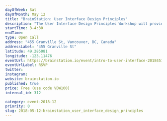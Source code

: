 ```yaml
---
dayOfWeek: Sat
dayOfMonth: May 12
title: "BrainStation: User Interface Design Principles"
description: "The User Interface Design Principles Workshop will provide you with the basic understanding of the UI Design process, essential skills of a UI Designer, and the tools they use.<br> <br> We’ll also discuss how UI Designers work independently and alongside technical teammates, and review examples of great UI and current trends. Please bring a computer."
startTime: 3-4:30
endTime: 
type: Open Call
address: "455 Granville St, Vancouver, BC, Canada"
addressLabel: "455 Granville St"
latitude: 49.285081
longitude: -123.11476
eventUrl: https://brainstation.io/event/intro-to-user-interface-20184517400
eventUrlLabel: RSVP
twitter: 
instagram: 
website: brainstation.io
published: true
price: Free (use code VDW100)
internal_id: 312

category: event-2018-12
priority: 0
slug: 2018-05-12-brainstation_user_interface_design_principles
---
```

